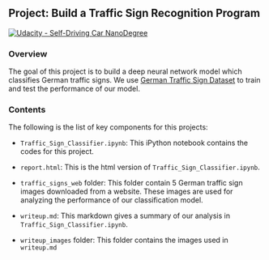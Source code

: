 ## Project: Build a Traffic Sign Recognition Program

[![Udacity - Self-Driving Car NanoDegree](https://s3.amazonaws.com/udacity-sdc/github/shield-carnd.svg)](http://www.udacity.com/drive)

### Overview
The goal of this project is to build a deep neural network model which
classifies German traffic signs. We use [German Traffic Sign Dataset](http://benchmark.ini.rub.de/?section=gtsrb&subsection=dataset)
to train and test the performance of our model.  

### Contents
The following is the list of key components for this projects:

- `Traffic_Sign_Classifier.ipynb`: This iPython notebook contains the codes for
this project.

- `report.html`: This is the html version of `Traffic_Sign_Classifier.ipynb`. 

- `traffic_signs_web` folder: This folder contain 5 German traffic sign images
downloaded from a website. These images are used for analyzing the performance of
our classification model.

- `writeup.md`: This markdown gives a summary of our analysis in `Traffic_Sign_Classifier.ipynb`.

- `writeup_images` folder: This folder contains the images used in `writeup.md`
